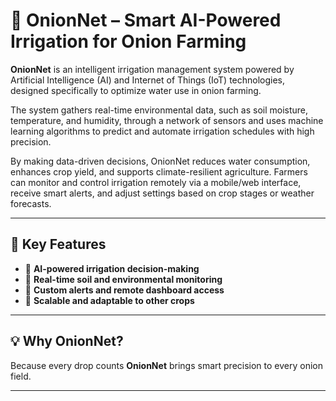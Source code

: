 # 🧠 OnionNet – Smart AI-Powered Irrigation for Onion Farming

**OnionNet** is an intelligent irrigation management system powered by Artificial Intelligence (AI) and Internet of Things (IoT) technologies, designed specifically to optimize water use in onion farming.

The system gathers real-time environmental data, such as soil moisture, temperature, and humidity, through a network of sensors and uses machine learning algorithms to predict and automate irrigation schedules with high precision.

By making data-driven decisions, OnionNet reduces water consumption, enhances crop yield, and supports climate-resilient agriculture. Farmers can monitor and control irrigation remotely via a mobile/web interface, receive smart alerts, and adjust settings based on crop stages or weather forecasts.

---

## 🌟 Key Features

- 🤖 **AI-powered irrigation decision-making**  
- 🌱 **Real-time soil and environmental monitoring**  
- 🔔 **Custom alerts and remote dashboard access**   
- 🚀 **Scalable and adaptable to other crops**

---

## 💡 Why OnionNet?

Because every drop counts **OnionNet** brings smart precision to every onion field.

---


